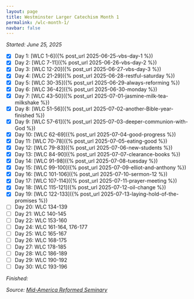 ```yaml
---
layout: page
title: Westminster Larger Catechism Month 1
permalink: /wlc-month-1/
navbar: false
---
```


*Started: June 25, 2025*

- [x] Day 1: [WLC 1-6]({% post_url 2025-06-25-vbs-day-1 %})
- [x] Day 2: [WLC 7-11]({% post_url 2025-06-26-vbs-day-2 %})
- [x] Day 3: [WLC 12-20]({% post_url 2025-06-27-vbs-day-3 %})
- [x] Day 4: [WLC 21-29]({% post_url 2025-06-28-restful-saturday %})
- [x] Day 5: [WLC 30-35]({% post_url 2025-06-29-always-reforming %})
- [x] Day 6: [WLC 36-42]({% post_url 2025-06-30-monday %})
- [x] Day 7: [WLC 43-50]({% post_url 2025-07-01-jasmine-milk-tea-milkshake %})
- [x] Day 8: [WLC 51-56]({% post_url 2025-07-02-another-Bible-year-finished %})
- [x] Day 9: [WLC 57-61]({% post_url 2025-07-03-deeper-communion-with-God %})
- [x] Day 10: [WLC 62-69]({% post_url 2025-07-04-good-progress %})
- [x] Day 11: [WLC 70-78]({% post_url 2025-07-05-eating-good %})
- [x] Day 12: [WLC 79-83]({% post_url 2025-07-06-new-students %})
- [x] Day 13: [WLC 84-90]({% post_url 2025-07-07-clearance-books %})
- [x] Day 14: [WLC 91-98]({% post_url 2025-07-08-tuesday %})
- [x] Day 15: [WLC 99-100]({% post_url 2025-07-09-elliot-and-anthony %})
- [x] Day 16: [WLC 101-106]({% post_url 2025-07-10-sermon-12 %})
- [x] Day 17: [WLC 107-114]({% post_url 2025-07-11-prayer-meeting %})
- [x] Day 18: [WLC 115-121]({% post_url 2025-07-12-oil-change %})
- [x] Day 19: [WLC 122-133]({% post_url 2025-07-13-laying-hold-of-the-promises %})
- [ ] Day 20: WLC 134-139
- [ ] Day 21: WLC 140-145
- [ ] Day 22: WLC 153-160
- [ ] Day 24: WLC 161-164, 176-177
- [ ] Day 25: WLC 165-167
- [ ] Day 26: WLC 168-175
- [ ] Day 27: WLC 178-185
- [ ] Day 28: WLC 186-189
- [ ] Day 29: WLC 190-192
- [ ] Day 30: WLC 193-196

*Finished:*

*Source:* [*Mid-America Reformed Seminary*](https://s3.us-west-1.amazonaws.com/blog.swang.cloud/reformed-standards-monthly.pdf)